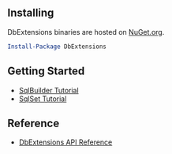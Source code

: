﻿Installing
----------
DbExtensions binaries are hosted on [NuGet.org](https://www.nuget.org/packages/DbExtensions).

```powershell
Install-Package DbExtensions
```

Getting Started
---------------
- [SqlBuilder Tutorial](SqlBuilder.md)
- [SqlSet Tutorial](SqlSet.md)

Reference
---------
- [DbExtensions API Reference](api/README.md)